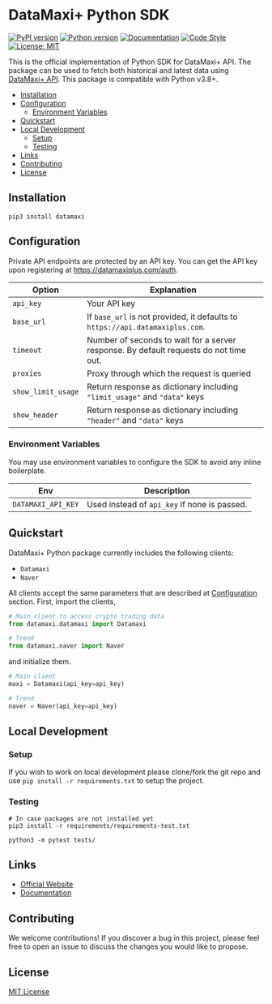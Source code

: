 # DataMaxi+ Python SDK

[![PyPI version](https://img.shields.io/pypi/v/datamaxi)](https://pypi.python.org/pypi/datamaxi)
[![Python version](https://img.shields.io/pypi/pyversions/datamaxi)](https://www.python.org/downloads/)
[![Documentation](https://img.shields.io/badge/docs-latest-blue)](https://datamaxi.readthedocs.io/en/stable/)
[![Code Style](https://img.shields.io/badge/code_style-black-black)](https://black.readthedocs.io/en/stable/)
[![License: MIT](https://img.shields.io/badge/License-MIT-yellow.svg)](https://opensource.org/licenses/MIT)

This is the official implementation of Python SDK for DataMaxi+ API.
The package can be used to fetch both historical and latest data using [DataMaxi+ API](https://docs.datamaxiplus.com/).
This package is compatible with Python v3.8+.

- [Installation](#installation)
- [Configuration](#configuration)
  - [Environment Variables](#environment-variables)
- [Quickstart](#quickstart)
- [Local Development](#local-development)
  - [Setup](#setup)
  - [Testing](#testing)
- [Links](#links)
- [Contributing](#contributing)
- [License](#license)

## Installation

```shell
pip3 install datamaxi
```

## Configuration

Private API endpoints are protected by an API key.
You can get the API key upon registering at https://datamaxiplus.com/auth.

| Option             | Explanation                                                                           |
|--------------------|---------------------------------------------------------------------------------------|
| `api_key`          | Your API key                                                                          |
| `base_url`         | If `base_url` is not provided, it defaults to `https://api.datamaxiplus.com`.         |
| `timeout`          | Number of seconds to wait for a server response. By default requests do not time out. |
| `proxies`          | Proxy through which the request is queried                                            |
| `show_limit_usage` | Return response as dictionary including `"limit_usage"` and `"data"` keys             |
| `show_header`      | Return response as dictionary including `"header"` and `"data"` keys                  |

### Environment Variables

You may use environment variables to configure the SDK to avoid any inline boilerplate.

| Env                | Description                                  |
| ------------------ | -------------------------------------------- |
| `DATAMAXI_API_KEY` | Used instead of `api_key` if none is passed. |

## Quickstart

DataMaxi+ Python package currently includes the following clients:

- `Datamaxi`
- `Naver`

All clients accept the same parameters that are described at [Configuration](#configuration) section.
First, import the clients,

```python
# Main client to access crypto trading data
from datamaxi.datamaxi import Datamaxi

# Trend
from datamaxi.naver import Naver
```

and initialize them.

```python
# Main client
maxi = Datamaxi(api_key=api_key)

# Trend
naver = Naver(api_key=api_key)
```

## Local Development

### Setup

If you wish to work on local development please clone/fork the git repo and use `pip install -r requirements.txt` to setup the project.

### Testing

```shell
# In case packages are not installed yet
pip3 install -r requirements/requirements-test.txt

python3 -m pytest tests/
```

## Links

- [Official Website](https://datamaxiplus.com/)
- [Documentation](https://docs.datamaxiplus.com/)

## Contributing

We welcome contributions!
If you discover a bug in this project, please feel free to open an issue to discuss the changes you would like to propose.

## License

[MIT License](LICENSE)
